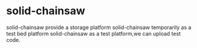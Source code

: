 # solid-chainsaw
solid-chainsaw provide a storage platform
solid-chainsaw temporarily as a test bed platform 
solid-chainsaw as a test platform,we can upload test code.
